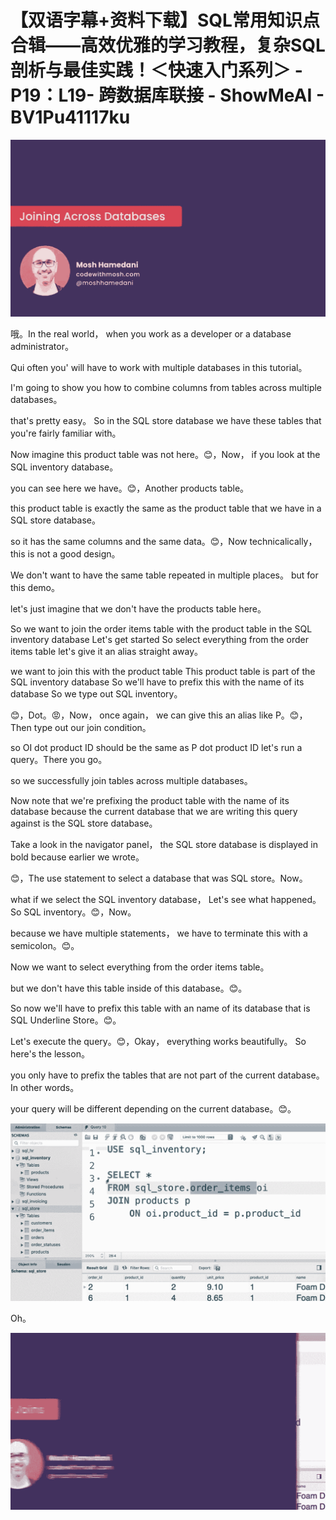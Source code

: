 # 【双语字幕+资料下载】SQL常用知识点合辑——高效优雅的学习教程，复杂SQL剖析与最佳实践！＜快速入门系列＞ - P19：L19- 跨数据库联接 - ShowMeAI - BV1Pu41117ku

![](img/52c2bde06d7c760267046c43c0a9e2d9_0.png)

哦。In the real world， when you work as a developer or a database administrator。

 Qui often you' will have to work with multiple databases in this tutorial。

 I'm going to show you how to combine columns from tables across multiple databases。

 that's pretty easy。 So in the SQL store database we have these tables that you're fairly familiar with。

 Now imagine this product table was not here。😊，Now， if you look at the SQL inventory database。

 you can see here we have。😊，Another products table。

 this product table is exactly the same as the product table that we have in a SQL store database。

 so it has the same columns and the same data。😊，Now technicalically， this is not a good design。

 We don't want to have the same table repeated in multiple places。 but for this demo。

 let's just imagine that we don't have the products table here。

 So we want to join the order items table with the product table in the SQL inventory database Let's get started So select everything from the order items table let's give it an alias straight away。

 we want to join this with the product table This product table is part of the SQL inventory database So we'll have to prefix this with the name of its database So we type out SQL inventory。

😊，Dot。😡，Now， once again， we can give this an alias like P。😊，Then type out our join condition。

 so OI dot product ID should be the same as P dot product ID let's run a query。There you go。

 so we successfully join tables across multiple databases。

Now note that we're prefixing the product table with the name of its database because the current database that we are writing this query against is the SQL store database。

 Take a look in the navigator panel， the SQL store database is displayed in bold because earlier we wrote。

😊，The use statement to select a database that was SQL store。Now。

 what if we select the SQL inventory database， Let's see what happened。 So SQL inventory。😊，Now。

 because we have multiple statements， we have to terminate this with a semicolon。😊。

Now we want to select everything from the order items table。

 but we don't have this table inside of this database。😊。

So now we'll have to prefix this table with an name of its database that is SQL Underline Store。😊。

Let's execute the query。😊，Okay， everything works beautifully。 So here's the lesson。

 you only have to prefix the tables that are not part of the current database。 In other words。

 your query will be different depending on the current database。😊。



![](img/52c2bde06d7c760267046c43c0a9e2d9_2.png)

Oh。

![](img/52c2bde06d7c760267046c43c0a9e2d9_4.png)